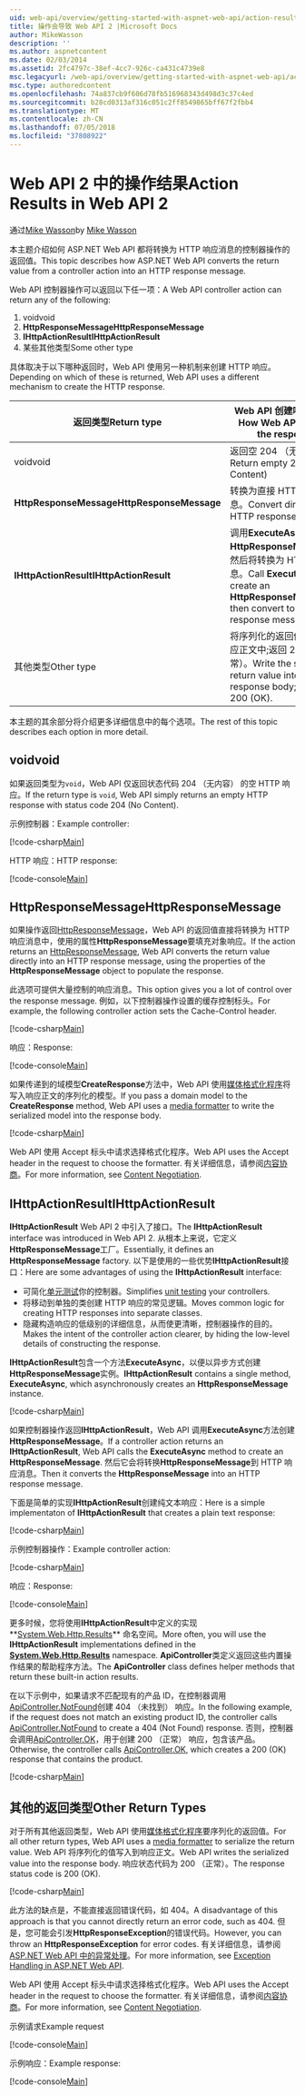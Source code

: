 ```yaml
---
uid: web-api/overview/getting-started-with-aspnet-web-api/action-results
title: 操作会导致 Web API 2 |Microsoft Docs
author: MikeWasson
description: ''
ms.author: aspnetcontent
ms.date: 02/03/2014
ms.assetid: 2fc4797c-38ef-4cc7-926c-ca431c4739e8
msc.legacyurl: /web-api/overview/getting-started-with-aspnet-web-api/action-results
msc.type: authoredcontent
ms.openlocfilehash: 74a837cb9f606d78fb516968343d498d3c37c4ed
ms.sourcegitcommit: b28cd0313af316c051c2ff8549865bff67f2fbb4
ms.translationtype: MT
ms.contentlocale: zh-CN
ms.lasthandoff: 07/05/2018
ms.locfileid: "37808922"
---
```

<a name="action-results-in-web-api-2"></a><span data-ttu-id="32a57-102">Web API 2 中的操作结果</span><span class="sxs-lookup"><span data-stu-id="32a57-102">Action Results in Web API 2</span></span>
====================
<span data-ttu-id="32a57-103">通过[Mike Wasson](https://github.com/MikeWasson)</span><span class="sxs-lookup"><span data-stu-id="32a57-103">by [Mike Wasson](https://github.com/MikeWasson)</span></span>

<span data-ttu-id="32a57-104">本主题介绍如何 ASP.NET Web API 都将转换为 HTTP 响应消息的控制器操作的返回值。</span><span class="sxs-lookup"><span data-stu-id="32a57-104">This topic describes how ASP.NET Web API converts the return value from a controller action into an HTTP response message.</span></span>

<span data-ttu-id="32a57-105">Web API 控制器操作可以返回以下任一项：</span><span class="sxs-lookup"><span data-stu-id="32a57-105">A Web API controller action can return any of the following:</span></span>

1. <span data-ttu-id="32a57-106">void</span><span class="sxs-lookup"><span data-stu-id="32a57-106">void</span></span>
2. <span data-ttu-id="32a57-107">**HttpResponseMessage**</span><span class="sxs-lookup"><span data-stu-id="32a57-107">**HttpResponseMessage**</span></span>
3. <span data-ttu-id="32a57-108">**IHttpActionResult**</span><span class="sxs-lookup"><span data-stu-id="32a57-108">**IHttpActionResult**</span></span>
4. <span data-ttu-id="32a57-109">某些其他类型</span><span class="sxs-lookup"><span data-stu-id="32a57-109">Some other type</span></span>

<span data-ttu-id="32a57-110">具体取决于以下哪种返回时，Web API 使用另一种机制来创建 HTTP 响应。</span><span class="sxs-lookup"><span data-stu-id="32a57-110">Depending on which of these is returned, Web API uses a different mechanism to create the HTTP response.</span></span>

| <span data-ttu-id="32a57-111">返回类型</span><span class="sxs-lookup"><span data-stu-id="32a57-111">Return type</span></span> | <span data-ttu-id="32a57-112">Web API 创建响应的方式</span><span class="sxs-lookup"><span data-stu-id="32a57-112">How Web API creates the response</span></span> |
| --- | --- |
| <span data-ttu-id="32a57-113">void</span><span class="sxs-lookup"><span data-stu-id="32a57-113">void</span></span> | <span data-ttu-id="32a57-114">返回空 204 （无内容）</span><span class="sxs-lookup"><span data-stu-id="32a57-114">Return empty 204 (No Content)</span></span> |
| <span data-ttu-id="32a57-115">**HttpResponseMessage**</span><span class="sxs-lookup"><span data-stu-id="32a57-115">**HttpResponseMessage**</span></span> | <span data-ttu-id="32a57-116">转换为直接 HTTP 响应消息。</span><span class="sxs-lookup"><span data-stu-id="32a57-116">Convert directly to an HTTP response message.</span></span> |
| <span data-ttu-id="32a57-117">**IHttpActionResult**</span><span class="sxs-lookup"><span data-stu-id="32a57-117">**IHttpActionResult**</span></span> | <span data-ttu-id="32a57-118">调用**ExecuteAsync**来创建**HttpResponseMessage**，然后将转换为 HTTP 响应消息。</span><span class="sxs-lookup"><span data-stu-id="32a57-118">Call **ExecuteAsync** to create an **HttpResponseMessage**, then convert to an HTTP response message.</span></span> |
| <span data-ttu-id="32a57-119">其他类型</span><span class="sxs-lookup"><span data-stu-id="32a57-119">Other type</span></span> | <span data-ttu-id="32a57-120">将序列化的返回值写入到响应正文中;返回 200 （正常）。</span><span class="sxs-lookup"><span data-stu-id="32a57-120">Write the serialized return value into the response body; return 200 (OK).</span></span> |

<span data-ttu-id="32a57-121">本主题的其余部分将介绍更多详细信息中的每个选项。</span><span class="sxs-lookup"><span data-stu-id="32a57-121">The rest of this topic describes each option in more detail.</span></span>

## <a name="void"></a><span data-ttu-id="32a57-122">void</span><span class="sxs-lookup"><span data-stu-id="32a57-122">void</span></span>

<span data-ttu-id="32a57-123">如果返回类型为`void`，Web API 仅返回状态代码 204 （无内容） 的空 HTTP 响应。</span><span class="sxs-lookup"><span data-stu-id="32a57-123">If the return type is `void`, Web API simply returns an empty HTTP response with status code 204 (No Content).</span></span>

<span data-ttu-id="32a57-124">示例控制器：</span><span class="sxs-lookup"><span data-stu-id="32a57-124">Example controller:</span></span>

[!code-csharp[Main](action-results/samples/sample1.cs)]

<span data-ttu-id="32a57-125">HTTP 响应：</span><span class="sxs-lookup"><span data-stu-id="32a57-125">HTTP response:</span></span>

[!code-console[Main](action-results/samples/sample2.cmd)]

## <a name="httpresponsemessage"></a><span data-ttu-id="32a57-126">HttpResponseMessage</span><span class="sxs-lookup"><span data-stu-id="32a57-126">HttpResponseMessage</span></span>

<span data-ttu-id="32a57-127">如果操作返回[HttpResponseMessage](https://msdn.microsoft.com/library/system.net.http.httpresponsemessage.aspx)，Web API 的返回值直接将转换为 HTTP 响应消息中，使用的属性**HttpResponseMessage**要填充对象响应。</span><span class="sxs-lookup"><span data-stu-id="32a57-127">If the action returns an [HttpResponseMessage](https://msdn.microsoft.com/library/system.net.http.httpresponsemessage.aspx), Web API converts the return value directly into an HTTP response message, using the properties of the **HttpResponseMessage** object to populate the response.</span></span>

<span data-ttu-id="32a57-128">此选项可提供大量控制的响应消息。</span><span class="sxs-lookup"><span data-stu-id="32a57-128">This option gives you a lot of control over the response message.</span></span> <span data-ttu-id="32a57-129">例如，以下控制器操作设置的缓存控制标头。</span><span class="sxs-lookup"><span data-stu-id="32a57-129">For example, the following controller action sets the Cache-Control header.</span></span>

[!code-csharp[Main](action-results/samples/sample3.cs)]

<span data-ttu-id="32a57-130">响应：</span><span class="sxs-lookup"><span data-stu-id="32a57-130">Response:</span></span>

[!code-console[Main](action-results/samples/sample4.cmd?highlight=2)]

<span data-ttu-id="32a57-131">如果传递到的域模型**CreateResponse**方法中，Web API 使用[媒体格式化程序](../formats-and-model-binding/media-formatters.md)将写入响应正文的序列化的模型。</span><span class="sxs-lookup"><span data-stu-id="32a57-131">If you pass a domain model to the **CreateResponse** method, Web API uses a [media formatter](../formats-and-model-binding/media-formatters.md) to write the serialized model into the response body.</span></span>

[!code-csharp[Main](action-results/samples/sample5.cs)]

<span data-ttu-id="32a57-132">Web API 使用 Accept 标头中请求选择格式化程序。</span><span class="sxs-lookup"><span data-stu-id="32a57-132">Web API uses the Accept header in the request to choose the formatter.</span></span> <span data-ttu-id="32a57-133">有关详细信息，请参阅[内容协商](../formats-and-model-binding/content-negotiation.md)。</span><span class="sxs-lookup"><span data-stu-id="32a57-133">For more information, see [Content Negotiation](../formats-and-model-binding/content-negotiation.md).</span></span>

## <a name="ihttpactionresult"></a><span data-ttu-id="32a57-134">IHttpActionResult</span><span class="sxs-lookup"><span data-stu-id="32a57-134">IHttpActionResult</span></span>

<span data-ttu-id="32a57-135">**IHttpActionResult** Web API 2 中引入了接口。</span><span class="sxs-lookup"><span data-stu-id="32a57-135">The **IHttpActionResult** interface was introduced in Web API 2.</span></span> <span data-ttu-id="32a57-136">从根本上来说，它定义**HttpResponseMessage**工厂。</span><span class="sxs-lookup"><span data-stu-id="32a57-136">Essentially, it defines an **HttpResponseMessage** factory.</span></span> <span data-ttu-id="32a57-137">以下是使用的一些优势**IHttpActionResult**接口：</span><span class="sxs-lookup"><span data-stu-id="32a57-137">Here are some advantages of using the **IHttpActionResult** interface:</span></span>

- <span data-ttu-id="32a57-138">可简化[单元测试](../testing-and-debugging/unit-testing-controllers-in-web-api.md)你的控制器。</span><span class="sxs-lookup"><span data-stu-id="32a57-138">Simplifies [unit testing](../testing-and-debugging/unit-testing-controllers-in-web-api.md) your controllers.</span></span>
- <span data-ttu-id="32a57-139">将移动到单独的类创建 HTTP 响应的常见逻辑。</span><span class="sxs-lookup"><span data-stu-id="32a57-139">Moves common logic for creating HTTP responses into separate classes.</span></span>
- <span data-ttu-id="32a57-140">隐藏构造响应的低级别的详细信息，从而使更清晰，控制器操作的目的。</span><span class="sxs-lookup"><span data-stu-id="32a57-140">Makes the intent of the controller action clearer, by hiding the low-level details of constructing the response.</span></span>

<span data-ttu-id="32a57-141">**IHttpActionResult**包含一个方法**ExecuteAsync**，以便以异步方式创建**HttpResponseMessage**实例。</span><span class="sxs-lookup"><span data-stu-id="32a57-141">**IHttpActionResult** contains a single method, **ExecuteAsync**, which asynchronously creates an **HttpResponseMessage** instance.</span></span>

[!code-csharp[Main](action-results/samples/sample6.cs)]

<span data-ttu-id="32a57-142">如果控制器操作返回**IHttpActionResult**，Web API 调用**ExecuteAsync**方法创建**HttpResponseMessage**。</span><span class="sxs-lookup"><span data-stu-id="32a57-142">If a controller action returns an **IHttpActionResult**, Web API calls the **ExecuteAsync** method to create an **HttpResponseMessage**.</span></span> <span data-ttu-id="32a57-143">然后它会将转换**HttpResponseMessage**到 HTTP 响应消息。</span><span class="sxs-lookup"><span data-stu-id="32a57-143">Then it converts the **HttpResponseMessage** into an HTTP response message.</span></span>

<span data-ttu-id="32a57-144">下面是简单的实现**IHttpActionResult**创建纯文本响应：</span><span class="sxs-lookup"><span data-stu-id="32a57-144">Here is a simple implementaton of **IHttpActionResult** that creates a plain text response:</span></span>

[!code-csharp[Main](action-results/samples/sample7.cs)]

<span data-ttu-id="32a57-145">示例控制器操作：</span><span class="sxs-lookup"><span data-stu-id="32a57-145">Example controller action:</span></span>

[!code-csharp[Main](action-results/samples/sample8.cs)]

<span data-ttu-id="32a57-146">响应：</span><span class="sxs-lookup"><span data-stu-id="32a57-146">Response:</span></span>

[!code-console[Main](action-results/samples/sample9.cmd)]

<span data-ttu-id="32a57-147">更多时候，您将使用**IHttpActionResult**中定义的实现**[System.Web.Http.Results](https://msdn.microsoft.com/library/system.web.http.results.aspx)** 命名空间。</span><span class="sxs-lookup"><span data-stu-id="32a57-147">More often, you will use the **IHttpActionResult** implementations defined in the **[System.Web.Http.Results](https://msdn.microsoft.com/library/system.web.http.results.aspx)** namespace.</span></span> <span data-ttu-id="32a57-148">**ApiController**类定义返回这些内置操作结果的帮助程序方法。</span><span class="sxs-lookup"><span data-stu-id="32a57-148">The **ApiController** class defines helper methods that return these built-in action results.</span></span>

<span data-ttu-id="32a57-149">在以下示例中，如果请求不匹配现有的产品 ID，在控制器调用[ApiController.NotFound](https://msdn.microsoft.com/library/system.web.http.apicontroller.notfound.aspx)创建 404 （未找到） 响应。</span><span class="sxs-lookup"><span data-stu-id="32a57-149">In the following example, if the request does not match an existing product ID, the controller calls [ApiController.NotFound](https://msdn.microsoft.com/library/system.web.http.apicontroller.notfound.aspx) to create a 404 (Not Found) response.</span></span> <span data-ttu-id="32a57-150">否则，控制器会调用[ApiController.OK](https://msdn.microsoft.com/library/dn314591.aspx)，用于创建 200 （正常） 响应，包含该产品。</span><span class="sxs-lookup"><span data-stu-id="32a57-150">Otherwise, the controller calls [ApiController.OK](https://msdn.microsoft.com/library/dn314591.aspx), which creates a 200 (OK) response that contains the product.</span></span>

[!code-csharp[Main](action-results/samples/sample10.cs)]

## <a name="other-return-types"></a><span data-ttu-id="32a57-151">其他的返回类型</span><span class="sxs-lookup"><span data-stu-id="32a57-151">Other Return Types</span></span>

<span data-ttu-id="32a57-152">对于所有其他返回类型，Web API 使用[媒体格式化程序](../formats-and-model-binding/media-formatters.md)要序列化的返回值。</span><span class="sxs-lookup"><span data-stu-id="32a57-152">For all other return types, Web API uses a [media formatter](../formats-and-model-binding/media-formatters.md) to serialize the return value.</span></span> <span data-ttu-id="32a57-153">Web API 将序列化的值写入到响应正文。</span><span class="sxs-lookup"><span data-stu-id="32a57-153">Web API writes the serialized value into the response body.</span></span> <span data-ttu-id="32a57-154">响应状态代码为 200 （正常）。</span><span class="sxs-lookup"><span data-stu-id="32a57-154">The response status code is 200 (OK).</span></span>

[!code-csharp[Main](action-results/samples/sample11.cs)]

<span data-ttu-id="32a57-155">此方法的缺点是，不能直接返回错误代码，如 404。</span><span class="sxs-lookup"><span data-stu-id="32a57-155">A disadvantage of this approach is that you cannot directly return an error code, such as 404.</span></span> <span data-ttu-id="32a57-156">但是，您可能会引发**HttpResponseException**的错误代码。</span><span class="sxs-lookup"><span data-stu-id="32a57-156">However, you can throw an **HttpResponseException** for error codes.</span></span> <span data-ttu-id="32a57-157">有关详细信息，请参阅[ASP.NET Web API 中的异常处理](../error-handling/exception-handling.md)。</span><span class="sxs-lookup"><span data-stu-id="32a57-157">For more information, see [Exception Handling in ASP.NET Web API](../error-handling/exception-handling.md).</span></span>

<span data-ttu-id="32a57-158">Web API 使用 Accept 标头中请求选择格式化程序。</span><span class="sxs-lookup"><span data-stu-id="32a57-158">Web API uses the Accept header in the request to choose the formatter.</span></span> <span data-ttu-id="32a57-159">有关详细信息，请参阅[内容协商](../formats-and-model-binding/content-negotiation.md)。</span><span class="sxs-lookup"><span data-stu-id="32a57-159">For more information, see [Content Negotiation](../formats-and-model-binding/content-negotiation.md).</span></span>

<span data-ttu-id="32a57-160">示例请求</span><span class="sxs-lookup"><span data-stu-id="32a57-160">Example request</span></span>

[!code-console[Main](action-results/samples/sample12.cmd)]

<span data-ttu-id="32a57-161">示例响应：</span><span class="sxs-lookup"><span data-stu-id="32a57-161">Example response:</span></span>

[!code-console[Main](action-results/samples/sample13.cmd)]
